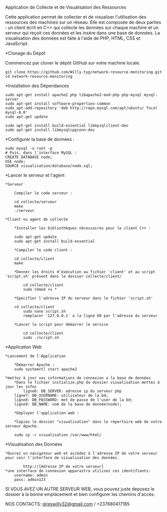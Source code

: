 Application de Collecte et de Visualisation des Ressources

Cette application permet de collecter et de visualiser l'utilisation des ressources des machines sur un réseau. Elle est composée de deux parties : un client écrit en C++ qui collecte les données sur chaque machine et un serveur qui reçoit ces données et les insère dans une base de données. La visualisation des données est faite à l'aide de PHP, HTML, CSS et JavaScript.



*Clonage du Dépôt

Commencez par cloner le dépôt GitHub sur votre machine locale.

	git clone https://github.com/Willy-tyg/network-resource-monitoring.git
	cd network-resource-monitoring
	
*Installation des Dépendances

	sudo apt-get install apache2 php libapache2-mod-php php-mysql mysql-server
	sudo apt-get install software-properties-common
	sudo apt-add-repository 'deb http://repo.mysql.com/apt/ubuntu/ focal mysql-8.0'
	sudo apt-get update
	
	sudo apt-get install build-essential libmysqlclient-dev
	sudo apt-get install libmysqlcppconn-dev


*Configurer la base de données  :	

	sudo mysql -u root -p
	# Puis, dans l'interface MySQL :
	CREATE DATABASE node;
	USE node;
	SOURCE visualisation/database/node.sql;


*Lancer le serveur et l'agent

	*Serveur	
 
	    Compiler le code serveur :
     
		cd collecte/serveur
		make
  		./serveur

	*Client ou agent de collecte

	    *Installer les bibliothèques nécessaires pour le client C++ :

		sudo apt-get update
		sudo apt-get install build-essential

	    *Compiler le code client :

		cd collecte/client
		make
		
	    *Donner les droits d'éxécution au fichier 'client' et au script 'script.sh' présent dans le dossier collecte/client/
	    
	    	cd collecte/client
	    	sudo chmod +x *
	    	
	    *Specifier l'adresse IP du serveur dans le fichier 'script.sh'
	   
	   	cd collecte/client
	    	sudo nano script.sh
	    	remplacer '127.0.0.1' a la ligne 60 par l'adresse du serveur 
	    	
	    *Lancer le script pour démarrer le service
	    
	    	cd collecte/client
	    	sudo ./script.sh

*Application Web



	*Lancement de l'Application

	    *Démarrer Apache :
		sudo systemctl start apache2
		
	*mettez à jour vos informations de connexion a la base de données
	    *Dans le fichier initialize.php du dossier visualisation mettez à jour les infos 
	    	ligne6: DB_SERVER: adresse ip du serveur php
		ligne7: DB_USERNAME: utilisateur de la bd;
		ligne8: DB_PASSWORD: mot de passe de l'user de la bd;
		ligne9: DB_NAME: nom de la base de donnée(node);

    	*Déployer l'application web :

	    *Copiez le dossier "visualisation" dans le répertoire web de votre serveur Apache.

		sudo cp -r visualisation /var/www/html/

*Visualisation des Données

	*Ouvrez un navigateur web et accédez à l'adresse IP de votre serveur pour voir l'interface de visualisation des données.

	        http://[Adresse IP de votre serveur]
	*une interface de connexion apparaitra utilisez ces identifiants:
		username: admin
		pass: admin123
		
		
		
		
		
		
		
		
SI VOUS AVEZ UN AUTRE SERVEUR WEB, vous pouvez juste deposez le dossier à la bonne emplacement et bien configurer les chemins d'accès.

NOS CONTACTS: gireswilly32@gmail.com / +237680417185
